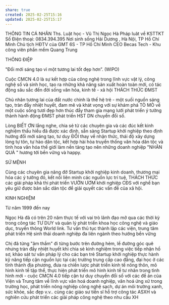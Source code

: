 ```yaml
---
share: true
created: 2025-02-25T15:16
updated: 2025-02-25T15:17
---
```

THÔNG TIN CÁ NHÂN
Ths. Luật học - Vũ Thị Ngọc Hà
Pháp luât về KSTTKT
Số Điện thoại: 0834.394.395
Nơi sinh sống Hải Dương , Hà Nội, TP Hồ Chí Minh 
Chủ tịch HĐTV của GMT 6S -  TP Hồ Chí Minh
CEO Becas Tech - Khu công viên phần mềm Quang Trung

THÔNG ĐIỆP

"Đổi mới sáng tạo vì một tương lai tốt đẹp hơn”. (WIPO)

Cuộc CMCN 4.0 là sự kết hợp của công nghệ trong lĩnh vực vật lý, công nghệ số và sinh học, tạo ra những khả năng sản xuất hoàn toàn mới, có tác động sâu sắc đến đời sống văn hóa, kinh tế - xã hội THÁCH THỨC ĐMST

Chủ nhân tương lai của đất nước chính là thế hệ trẻ - một suối nguồn sáng tạo, tràn đầy nhiệt huyết, đam mê và khát vọng với sự khám phá TÒ MÒ về một cuộc sống tươi đẹp hơn thúc đẩy tham gia mạng lưới phát triển ý tưởng thành hành động ĐMST phát triển HST DN chuyển đổi số.

Lòng BIẾT ƠN lắng nghe, chia sẻ từ các chuyên gia và các đúc kết kinh nghiệm thấu hiểu đã được xác định, sẵn sàng Startup khởi nghiệp theo định hướng đổi mới sáng tạo, tư duy ĐỔI thay về nhận thức, thái độ xây dựng lòng tự tôn, tự hào dân tộc, kết hợp hài hòa truyền thống văn hóa dân tộc và tinh hoa văn hóa thế giới làm nền tảng tạo nên những doanh nghiệp "NHÂN QUẢ " hương tới bền vững và happy.

SỨ MỆNH

Cùng các chuyên gia nâng đỡ Startup khởi nghiệp kinh doanh, thương mại hóa các ý tưởng đó, kết nối liên minh các nguồn lực trí tuệ, THÁCH THỨC các giải pháp khả thi phát triển VƯỜN ƯƠM khởi nghiệp CĐS với nghề bạn yêu giữ được bản sắc dân tộc để giải quyết các vấn đề của xã hội.   

KINH NGHIỆM

Từ năm 1999 đến nay

Ngọc Hà đã có trên 20 năm thực tế với vai trò lãnh đạo mở qua các thời kỳ trong công tác TƯ DUY và quản lý phát triển khoa học công nghệ và giáo dục, truyền thông World link. Tư vấn thủ tục thành lập các viện, trung tâm phát triển Hệ sinh thái doanh nghiệp đa liên ngành theo hướng bền vững

Chị đã từng "âm thầm" đi từng bước trên đường hẻm, lề đường góc quê nhưng tràn đầy nhiệt huyết khi chia sẻ kinh nghiệm trong việc tiếp nhận hồ sơ, khảo sát tư vấn pháp lý cho các bạn trẻ Startup khởi nghiệp thực hành kỹ năng tiếp cận nguồn lực tại các trường trung cấp cao đẳng, đại học ở các tỉnh thành địa phương, đưa ra chiến lược phát triển kinh tế nông thôn, mô hình kinh tế tập thể, thực hiện phát triển mô hình kinh tế tư nhân trong tình hình mới - cuộc CMCN 4.0 tiếp cận tư duy chuyển đổi số với các đề án của Viện và Trung tâm về lĩnh vực văn hoá doanh nghiệp, văn hoá ứng xử trong trường học, phát triển nông nghiệp công nghệ sạch, dự án môi trường xanh, sức khỏe, sắc đẹp v.v.. cùng các giáo sư tiến sĩ hỗ trợ công tác ASXH và nghiên cứu phát triển các giải pháp công nghệ theo nhu cầu XH